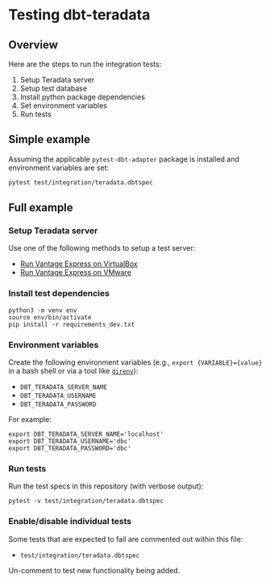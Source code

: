# Testing dbt-teradata

## Overview

Here are the steps to run the integration tests:
1. Setup Teradata server
1. Setup test database
1. Install python package dependencies
1. Set environment variables
1. Run tests

## Simple example

Assuming the applicable `pytest-dbt-adapter` package is installed and environment variables are set:
```bash
pytest test/integration/teradata.dbtspec
```

## Full example

### Setup Teradata server
Use one of the following methods to setup a test server:
- [Run Vantage Express on VirtualBox](https://quickstarts.teradata.com/docs/17.10/getting.started.vbox.html)
- [Run Vantage Express on VMware](https://quickstarts.teradata.com/docs/17.10/getting.started.vmware.html)

### Install test dependencies
```shell
python3 -m venv env
source env/bin/activate
pip install -r requirements_dev.txt
```

### Environment variables

Create the following environment variables (e.g., `export {VARIABLE}={value}` in a bash shell or via a tool like [`direnv`](https://direnv.net/)):
   * `DBT_TERADATA_SERVER_NAME`
   * `DBT_TERADATA_USERNAME`
   * `DBT_TERADATA_PASSWORD`

For example:
```shell
export DBT_TERADATA_SERVER_NAME='localhost'
export DBT_TERADATA_USERNAME='dbc'
export DBT_TERADATA_PASSWORD='dbc'
```

### Run tests

Run the test specs in this repository (with verbose output):
```
pytest -v test/integration/teradata.dbtspec
```

### Enable/disable individual tests

Some tests that are expected to fail are commented out within this file:
- `test/integration/teradata.dbtspec`

Un-comment to test new functionality being added.
